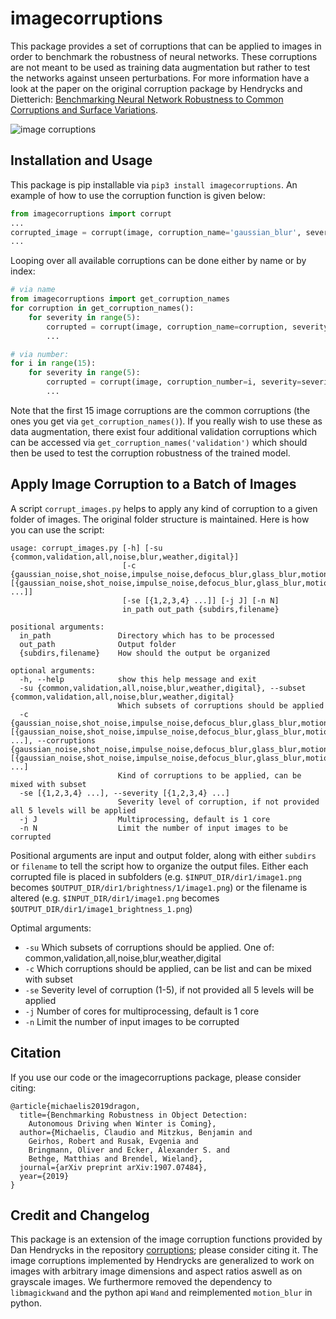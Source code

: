 # imagecorruptions
This package provides a set of corruptions that can be applied to images in order to benchmark the robustness of neural networks. These corruptions are not meant to be used as training data augmentation but rather to test the networks against unseen perturbations. For more information have a look at the paper on the original corruption package by Hendrycks and Dietterich: [Benchmarking Neural Network Robustness to Common Corruptions and Surface Variations](https://arxiv.org/abs/1807.01697).

![image corruptions](https://raw.githubusercontent.com/bethgelab/imagecorruptions/e8f033db8c76539561c876fae62d196146b2ff30/assets/corruptions_sev_3.png)

## Installation and Usage
This package is pip installable via `pip3 install imagecorruptions`. An example of how to use the corruption function is given below:
```python
from imagecorruptions import corrupt
...
corrupted_image = corrupt(image, corruption_name='gaussian_blur', severity=1)
...
```
Looping over all available corruptions can be done either by name or by index:
```python
# via name
from imagecorruptions import get_corruption_names
for corruption in get_corruption_names():
    for severity in range(5):
        corrupted = corrupt(image, corruption_name=corruption, severity=severity+1)
        ...

# via number:
for i in range(15):
    for severity in range(5):
        corrupted = corrupt(image, corruption_number=i, severity=severity+1)
        ...
```

Note that the first 15 image corruptions are the common corruptions (the ones you get via `get_corruption_names()`). If you really wish to use these as data augmentation, there exist four additional validation corruptions which can be accessed via `get_corruption_names('validation')` which should then be used to test the corruption robustness of the trained model.

## Apply Image Corruption to a Batch of Images
A script `corrupt_images.py` helps to apply any kind of corruption to a given folder of images. The original folder structure is maintained.
Here is how you can use the script:
```
usage: corrupt_images.py [-h] [-su {common,validation,all,noise,blur,weather,digital}]
                         [-c {gaussian_noise,shot_noise,impulse_noise,defocus_blur,glass_blur,motion_blur,zoom_blur,snow,frost,fog,brightness,contrast,elastic_transform,pixelate,jpeg_compression,speckle_noise,gaussian_blur,spatter,saturate} [{gaussian_noise,shot_noise,impulse_noise,defocus_blur,glass_blur,motion_blur,zoom_blur,snow,frost,fog,brightness,contrast,elastic_transform,pixelate,jpeg_compression,speckle_noise,gaussian_blur,spatter,saturate} ...]]
                         [-se [{1,2,3,4} ...]] [-j J] [-n N]
                         in_path out_path {subdirs,filename}

positional arguments:
  in_path               Directory which has to be processed
  out_path              Output folder
  {subdirs,filename}    How should the output be organized

optional arguments:
  -h, --help            show this help message and exit
  -su {common,validation,all,noise,blur,weather,digital}, --subset {common,validation,all,noise,blur,weather,digital}
                        Which subsets of corruptions should be applied
  -c {gaussian_noise,shot_noise,impulse_noise,defocus_blur,glass_blur,motion_blur,zoom_blur,snow,frost,fog,brightness,contrast,elastic_transform,pixelate,jpeg_compression,speckle_noise,gaussian_blur,spatter,saturate} [{gaussian_noise,shot_noise,impulse_noise,defocus_blur,glass_blur,motion_blur,zoom_blur,snow,frost,fog,brightness,contrast,elastic_transform,pixelate,jpeg_compression,speckle_noise,gaussian_blur,spatter,saturate} ...], --corruptions {gaussian_noise,shot_noise,impulse_noise,defocus_blur,glass_blur,motion_blur,zoom_blur,snow,frost,fog,brightness,contrast,elastic_transform,pixelate,jpeg_compression,speckle_noise,gaussian_blur,spatter,saturate} [{gaussian_noise,shot_noise,impulse_noise,defocus_blur,glass_blur,motion_blur,zoom_blur,snow,frost,fog,brightness,contrast,elastic_transform,pixelate,jpeg_compression,speckle_noise,gaussian_blur,spatter,saturate} ...]
                        Kind of corruptions to be applied, can be mixed with subset
  -se [{1,2,3,4} ...], --severity [{1,2,3,4} ...]
                        Severity level of corruption, if not provided all 5 levels will be applied
  -j J                  Multiprocessing, default is 1 core
  -n N                  Limit the number of input images to be corrupted

```
Positional arguments are input and output folder, along with either `subdirs` or `filename` to tell the script how to organize the output files. Either each corrupted file is placed in subfolders (e.g. `$INPUT_DIR/dir1/image1.png` becomes `$OUTPUT_DIR/dir1/brightness/1/image1.png`) or the filename is altered (e.g. `$INPUT_DIR/dir1/image1.png` becomes `$OUTPUT_DIR/dir1/image1_brightness_1.png`)

Optimal arguments:
- `-su` Which subsets of corruptions should be applied. One of: common,validation,all,noise,blur,weather,digital
- `-c` Which corruptions should be applied, can be list and can be mixed with subset
- `-se` Severity level of corruption (1-5), if not provided all 5 levels will be applied
- `-j` Number of cores for multiprocessing, default is 1 core
- `-n` Limit the number of input images to be corrupted


## Citation

If you use our code or the imagecorruptions package, please consider citing:
```
@article{michaelis2019dragon,
  title={Benchmarking Robustness in Object Detection: 
    Autonomous Driving when Winter is Coming},
  author={Michaelis, Claudio and Mitzkus, Benjamin and 
    Geirhos, Robert and Rusak, Evgenia and 
    Bringmann, Oliver and Ecker, Alexander S. and 
    Bethge, Matthias and Brendel, Wieland},
  journal={arXiv preprint arXiv:1907.07484},
  year={2019}
}
```

## Credit and Changelog
This package is an extension of the image corruption functions provided by Dan Hendrycks in the repository  [corruptions](https://github.com/hendrycks/robustness); please consider citing it. The image corruptions implemented by Hendrycks are generalized to work on images with arbitrary image dimensions and aspect ratios aswell as on grayscale images. We furthermore removed the dependency to `libmagickwand` and the python api `Wand` and reimplemented `motion_blur` in python.
